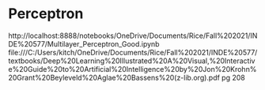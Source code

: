 # Perceptron
http://localhost:8888/notebooks/OneDrive/Documents/Rice/Fall%202021/INDE%20577/Multilayer_Perceptron_Good.ipynb
file:///C:/Users/kitch/OneDrive/Documents/Rice/Fall%202021/INDE%20577/textbooks/Deep%20Learning%20Illustrated%20A%20Visual,%20Interactive%20Guide%20to%20Artificial%20Intelligence%20by%20Jon%20Krohn%20Grant%20Beyleveld%20Aglae%20Bassens%20(z-lib.org).pdf pg 208
